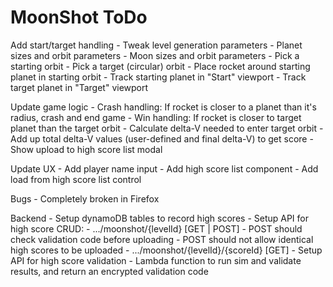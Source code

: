 MoonShot ToDo
=============
Add start/target handling
    - Tweak level generation parameters
        - Planet sizes and orbit parameters
        - Moon sizes and orbit parameters
    - Pick a starting orbit
    - Pick a target (circular) orbit
    - Place rocket around starting planet in starting orbit
    - Track starting planet in "Start" viewport
    - Track target planet in "Target" viewport

Update game logic
    - Crash handling:  If rocket is closer to a planet than it's radius, crash and end game
    - Win handling:  If rocket is closer to target planet than the target orbit
        - Calculate delta-V needed to enter target orbit
        - Add up total delta-V values (user-defined and final delta-V) to get score
        - Show upload to high score list modal

Update UX
    - Add player name input
    - Add high score list component
    - Add load from high score list control

Bugs
    - Completely broken in Firefox

Backend
    - Setup dynamoDB tables to record high scores
    - Setup API for high score CRUD:
        - .../moonshot/{levelId} [GET | POST]
            - POST should check validation code before uploading
            - POST should not allow identical high scores to be uploaded
        - .../moonshot/{levelId}/{scoreId} [GET]
    - Setup API for high score validation
        - Lambda function to run sim and validate results, and return an encrypted validation code
